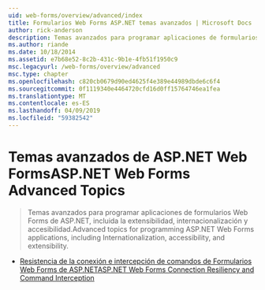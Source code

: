 ```yaml
---
uid: web-forms/overview/advanced/index
title: Formularios Web Forms ASP.NET temas avanzados | Microsoft Docs
author: rick-anderson
description: Temas avanzados para programar aplicaciones de formularios Web Forms de ASP.NET, incluida la extensibilidad, internacionalización y accesibilidad.
ms.author: riande
ms.date: 10/18/2014
ms.assetid: e7b68e52-8c2b-431c-9b1e-4fb51f1950c9
msc.legacyurl: /web-forms/overview/advanced
msc.type: chapter
ms.openlocfilehash: c820cb0679d90ed4625f4e389e44989dbde6c6f4
ms.sourcegitcommit: 0f1119340e4464720cfd16d0ff15764746ea1fea
ms.translationtype: MT
ms.contentlocale: es-ES
ms.lasthandoff: 04/09/2019
ms.locfileid: "59382542"
---
```

# <a name="aspnet-web-forms-advanced-topics"></a><span data-ttu-id="3a11f-103">Temas avanzados de ASP.NET Web Forms</span><span class="sxs-lookup"><span data-stu-id="3a11f-103">ASP.NET Web Forms Advanced Topics</span></span>

> <span data-ttu-id="3a11f-104">Temas avanzados para programar aplicaciones de formularios Web Forms de ASP.NET, incluida la extensibilidad, internacionalización y accesibilidad.</span><span class="sxs-lookup"><span data-stu-id="3a11f-104">Advanced topics for programming ASP.NET Web Forms applications, including Internationalization, accessibility, and extensibility.</span></span>


- [<span data-ttu-id="3a11f-105">Resistencia de la conexión e intercepción de comandos de Formularios Web Forms de ASP.NET</span><span class="sxs-lookup"><span data-stu-id="3a11f-105">ASP.NET Web Forms Connection Resiliency and Command Interception</span></span>](aspnet-web-forms-connection-resiliency-and-command-interception.md)
